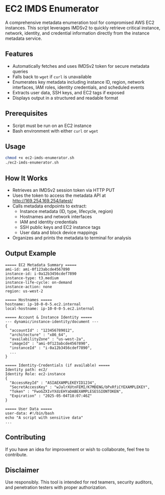 # EC2 IMDS Enumerator
A comprehensive metadata enumeration tool for compromised AWS EC2 instances. This script leverages IMDSv2 to quickly retrieve critical instance, network, identity, and credential information directly from the instance metadata service.

## Features
- Automatically fetches and uses IMDSv2 token for secure metadata queries
- Falls back to `wget` if `curl` is unavailable
- Enumerates key metadata including instance ID, region, network interfaces, IAM roles, identity credentials, and scheduled events
- Extracts user data, SSH keys, and EC2 tags if exposed
- Displays output in a structured and readable format

## Prerequisites
- Script must be run on an EC2 instance
- Bash environment with either `curl` or `wget`

## Usage
```bash
chmod +x ec2-imds-enumerator.sh
./ec2-imds-enumerator.sh
```
## How It Works
- Retrieves an IMDSv2 session token via HTTP PUT
- Uses the token to access the metadata API at http://169.254.169.254/latest/
- Calls metadata endpoints to extract:
	- Instance metadata (ID, type, lifecycle, region)
	- Hostnames and network interfaces
	- IAM and identity credentials
	- SSH public keys and EC2 instance tags
	- User data and block device mappings
- Organizes and prints the metadata to terminal for analysis

## Output Example
```
===== EC2 Metadata Summary =====
ami-id: ami-0f123abcde4567890
instance-id: i-0a12b3456cdef7890
instance-type: t3.medium
instance-life-cycle: on-demand
instance-action: none
region: us-west-2

===== Hostnames =====
hostname: ip-10-0-0-5.ec2.internal
local-hostname: ip-10-0-0-5.ec2.internal

===== Account & Instance Identity =====
--- dynamic/instance-identity/document ---
{
  "accountId" : "123456789012",
  "architecture" : "x86_64",
  "availabilityZone" : "us-west-2a",
  "imageId" : "ami-0f123abcde4567890",
  "instanceId" : "i-0a12b3456cdef7890",
  ...
}

===== Identity-Credentials (if available) =====
Identity path: ec2/
Identity Role: ec2-instance
{
  "AccessKeyId" : "ASIAEXAMPLEKEYID1234",
  "SecretAccessKey" : "wJalrXUtnFEMI/K7MDENG/bPxRfiCYEXAMPLEKEY",
  "Token" : "FwoGZXIvYXdzEHYaDABEXAMPLESESSIONTOKEN",
  "Expiration" : "2025-05-04T18:07:46Z"
}

===== User Data =====
user-data: #!/bin/bash
echo "A script with sensitive data"
...
```

## Contributing
If you have an idea for improvement or wish to collaborate, feel free to contribute.

## Disclaimer
Use responsibly. This tool is intended for red teamers, security auditors, and penetration testers with proper authorization.
